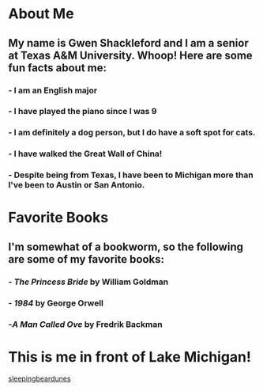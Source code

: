# About Me
## My name is Gwen Shackleford and I am a senior at Texas A&M University. Whoop! Here are some fun facts about me: 
### - I am an English major
### - I have played the piano since I was 9
### - I am definitely a dog person, but I do have a soft spot for cats. 
### - I have walked the Great Wall of China! 
### - Despite being from Texas, I have been to Michigan more than I've been to Austin or San Antonio. 
# Favorite Books
## I'm somewhat of a bookworm, so the following are some of my favorite books: 
### - _The Princess Bride_ by William Goldman
### - _1984_ by George Orwell
### -_A Man Called Ove_ by Fredrik Backman
# This is me in front of Lake Michigan! 
[sleepingbeardunes](img.jpg)